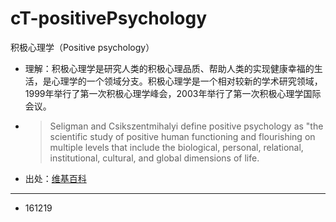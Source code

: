# cT-positivePsychology

积极心理学（Positive psychology）


- 理解：积极心理学是研究人类的积极心理品质、帮助人类的实现健康幸福的生活，是心理学的一个领域分支。积极心理学是一个相对较新的学术研究领域，1999年举行了第一次积极心理学峰会，2003年举行了第一次积极心理学国际会议。
- > Seligman and Csikszentmihalyi define positive psychology as "the scientific study of positive human functioning and flourishing on multiple levels that include the biological, personal, relational, institutional, cultural, and global dimensions of life.
- 出处：[维基百科](https://en.wikipedia.org/wiki/Positive_psychology)

---

- 161219